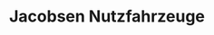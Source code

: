 ---
title: "Jacobsen Nutzfahrzeuge"
url: /cloppenburg/jacobsen-nutzfahrzeuge/
shop: Autowerkstatt
---